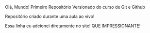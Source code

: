  Olá, Mundo!
 Primeiro Repositório Versionado do curso de Git e Github
 
 Repositório criado durante uma aula ao vivo!

 Essa linha eu adcionei diretamente no site! QUE IMPRESSIONANTE!

